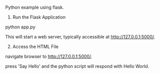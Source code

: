 Python example  using flask.

1. Run the Flask Application

  python app.py

  This will start a web server, typically accessible at http://127.0.0.1:5000/.

2. Access the HTML File

  navigate browser to http://127.0.0.1:5000/.

  press 'Say Hello' and the python script will respond with Hello World.
